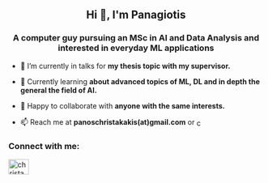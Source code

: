 <h2 align="center">Hi 👋, I'm Panagiotis</h1>
<h3 align="center">A computer guy pursuing an MSc in AI and Data Analysis and interested in everyday ML applications</h3>


- 🔭 I’m currently in talks for **my thesis topic with my supervisor.**

- 🌱 Currently learning **about advanced topics of ML, DL and in depth the general the field of AI.**

- 👯 Happy to collaborate with **anyone with the same interests.**

- 📫 Reach me at **panoschristakakis(at)gmail.com** or <a href="https://linkedin.com/in/christakakis" target="blank"><img align="center" src="https://raw.githubusercontent.com/rahuldkjain/github-profile-readme-generator/master/src/images/icons/Social/linked-in-alt.svg" alt="christakakis" height="15" width="15" /></a>

<h3 align="left">Connect with me:</h3>
<p align="left">
<a href="https://linkedin.com/in/christakakis" target="blank"><img align="center" src="https://raw.githubusercontent.com/rahuldkjain/github-profile-readme-generator/master/src/images/icons/Social/linked-in-alt.svg" alt="christakakis" height="30" width="40" /></a>
</p>
